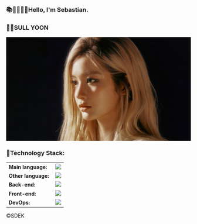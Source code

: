 <h3 align="left">📚🧑🏻‍💻🔮Hello, I'm Sebastian.</h3>
<h3 align="left">🫰🏻SULL YOON</h3>

<p align="center"><img align="center" src="img/sullyoon_1.jpg"/></p>

<h3 align="left">🦧Technology Stack:</h3>
<table>
        <tr>
        <td style="font-weight: bold; padding-right: 10px; vertical-align: center; border: none;">Main language:</td>
        <td><img height="40" src="https://skillicons.dev/icons?i=java"/></td>
    </tr>
        <tr>
        <td style="font-weight: bold; padding-right: 10px; vertical-align: center; border: none;">Other language:</td>
        <td><img height="40" src="https://skillicons.dev/icons?i=js,ts,swift"/></td>
    </tr>
    <tr>
        <td style="font-weight: bold; padding-right: 10px; vertical-align: center; border: none;">Back-end:</td>
        <td><img height="40" src="https://skillicons.dev/icons?i=spring,nestjs"/></td>
    </tr>
  <tr>
        <td style="font-weight: bold; padding-right: 10px; vertical-align: center; border: none;">Front-end:</td>
        <td><img height="40" src="https://skillicons.dev/icons?i=vuejs,react,tailwind"/></td>
  </tr>
  <tr>
            <td style="font-weight: bold; padding-right: 10px; vertical-align: center; border: none;">DevOps:</td>
        <td><img height="40" src="https://skillicons.dev/icons?i=docker,jenkins,bun,git,aws,idea,apple"/></td>
  </tr>
</table>
<p align="left">&copy;SDEK</p>
